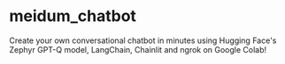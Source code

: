 # meidum_chatbot
Create your own conversational chatbot in minutes using Hugging Face's Zephyr GPT-Q model, LangChain, Chainlit and ngrok on Google Colab!

